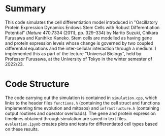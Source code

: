 # Summary
This code simulates the cell differentiation model introduced in "Oscillatory Protein Expression Dynamics Endows Stem Cells with Robust Differentiation Potential" (*Nature* 470.7334 (2011), pp. 329–334) by Narito Suzuki, Chikara Furusawa and Kunihiko Kaneko. Stem cells are modelled as having gene and protein expression levels whose change is governed by two coupled differential equations and the inter-cellular interaction through a medium. I implemented this as part of the lecture "Universal Biology", held by Professor Furusawa, at the University of Tokyo in the winter semester of 2022/23.

# Code Structure
The code carrying out the simulation is contained in ``simulation.cpp``, which links to the header files ``functions.h`` (containing the cell struct and functions implementing time evolution and mitosos) and ``infrastructure.h`` (containing output routines and operator overloads). The gene and protein expression timelines obtained through simulation are saved in text files. ``evaluation.ipynb`` creates plots and tests for differentiated cell types based on these results.
